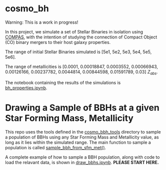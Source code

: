 # cosmo_bh
Warning: This is a work in progress!

In this project, we simulate a set of Stellar Binaries in isolation using [COMPAS](https://arxiv.org/abs/2109.10352), with the intention of studying the connection of Compact Object (CO) binary mergers to their host galaxy properties.

The range of initial Stellar Binaries simulated is [5e1, 5e2, 5e3, 5e4, 5e5, 5e6].

The range of metallicities is [0.0001, 0.00018847, 0.0003552, 0.00066943, 0.00126166, 0.00237782, 0.0044814, 0.00844598, 0.01591789, 0.03] $Z_{abs}$.

The notebook containing the results of the simulations is [bh_properties.ipynb](../main/bh_properties.ipynb).


# Drawing a Sample of BBHs at a given Star Forming Mass, Metallicity
This repo uses the tools defined in the [cosmo_bbh_tools](../main/cosmo_bbh_tools/) directory to sample a population of BBHs using any Star Forming Mass and Metallicity value, as long as it lies within the simulated range. The main function to sample a population is called [sample_bbh_from_sfm_met()](../main/cosmo_bbh_tools/cosmo_bbh_tools.py#L294-L343).

A complete example of how to sample a BBH population, along with code to load the relavant data, is shown in [draw_bbhs.ipynb](../main/draw_bbhs.ipynb). 
**PLEASE START HERE.**


